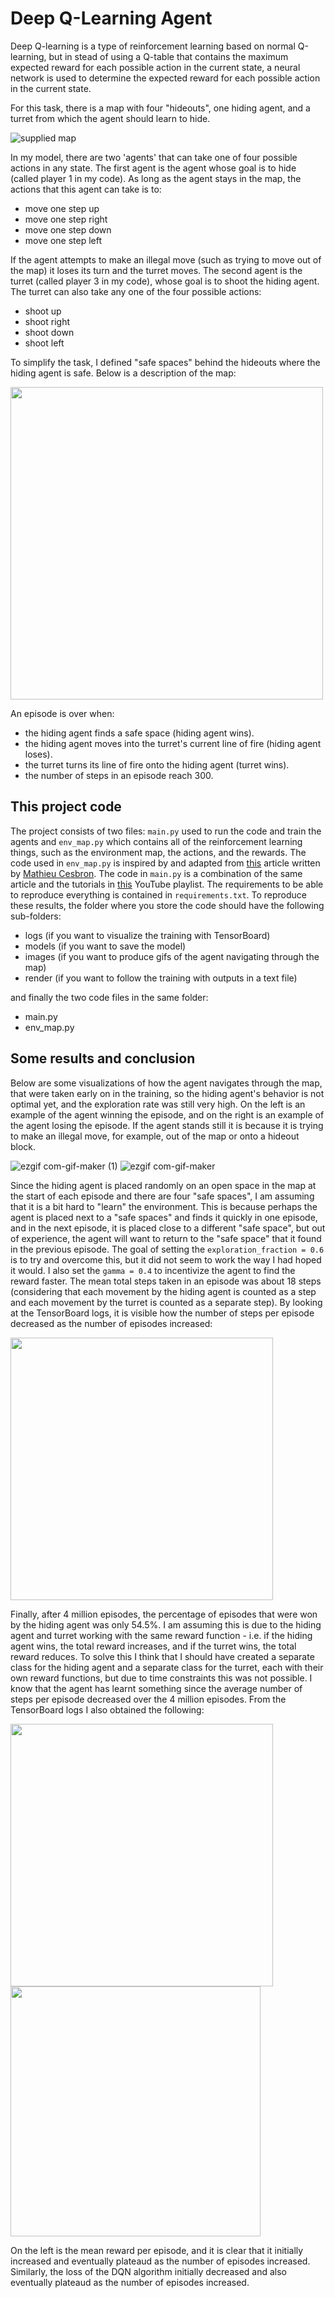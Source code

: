 # Deep Q-Learning Agent

Deep Q-learning is a type of reinforcement learning based on normal Q-learning, but in stead of using a Q-table that contains the maximum expected reward for each possible action in the current state, a neural network is used to determine the expected reward for each possible action in the current state.

For this task, there is a map with four "hideouts", one hiding agent, and a turret from which the agent should learn to hide.

![supplied map](https://user-images.githubusercontent.com/91065960/203115003-1d7c163b-bba9-476f-a983-c5a915aafdda.png)

In my model, there are two 'agents' that can take one of four possible actions in any state. 
The first agent is the agent whose goal is to hide (called player 1 in my code). 
As long as the agent stays in the map, the actions that this agent can take is to:
- move one step up
- move one step right
- move one step down
- move one step left

If the agent attempts to make an illegal move (such as trying to move out of the map) it loses its turn and the turret moves.
The second agent is the turret (called player 3 in my code), whose goal is to shoot the hiding agent.
The turret can also take any one of the four possible actions:
- shoot up
- shoot right
- shoot down
- shoot left

To simplify the task, I defined "safe spaces" behind the hideouts where the hiding agent is safe.
Below is a description of the map:

<img src="https://user-images.githubusercontent.com/91065960/203115434-50bd696c-5ca9-4ba6-8964-2ca612b50e98.png" width="500">

An episode is over when:
- the hiding agent finds a safe space (hiding agent wins).
- the hiding agent moves into the turret's current line of fire (hiding agent loses).
- the turret turns its line of fire onto the hiding agent (turret wins).
- the number of steps in an episode reach 300.

## This project code

The project consists of two files: `main.py` used to run the code and train the agents and `env_map.py` which contains all of the reinforcement learning things, such as the environment map, the actions, and the rewards.
The code used in `env_map.py` is inspired by and adapted from [this](https://medium.com/analytics-vidhya/how-to-create-a-custom-gym-environment-with-multiple-agents-f368d13582ee) article written by [Mathieu Cesbron](https://medium.com/@mathieuces).
The code in `main.py` is a combination of the same article and the tutorials in [this](https://www.youtube.com/playlist?list=PLQVvvaa0QuDf0O2DWwLZBfJeYY-JOeZB1) YouTube playlist.
The requirements to be able to reproduce everything is contained in `requirements.txt`.
To reproduce these results, the folder where you store the code should have the following sub-folders:

- logs (if you want to visualize the training with TensorBoard)
- models (if you want to save the model)
- images (if you want to produce gifs of the agent navigating through the map)
- render (if you want to follow the training with outputs in a text file)

and finally the two code files in the same folder:

- main.py
- env_map.py


## Some results and conclusion

Below are some visualizations of how the agent navigates through the map, that were taken early on in the training, so the hiding agent's behavior is not optimal yet, and the exploration rate was still very high.
On the left is an example of the agent winning the episode, and on the right is an example of the agent losing the episode.
If the agent stands still it is because it is trying to make an illegal move, for example, out of the map or onto a hideout block.

![ezgif com-gif-maker (1)](https://user-images.githubusercontent.com/91065960/203115879-396a0ce5-5725-40cc-93c6-e508fe5ec227.gif)
![ezgif com-gif-maker](https://user-images.githubusercontent.com/91065960/203115892-e8f3250e-32ac-42a5-b34b-1fbdb39a562c.gif)

Since the hiding agent is placed randomly on an open space in the map at the start of each episode and there are four "safe spaces", I am assuming that it is a bit hard to "learn" the environment.
This is because perhaps the agent is placed next to a "safe spaces" and finds it quickly in one episode, and in the next episode, it is placed close to a different "safe space", but out of experience, the agent will want to return to the "safe space" that it found in the previous episode.
The goal of setting the `exploration_fraction = 0.6` is to try and overcome this, but it did not seem to work the way I had hoped it would.
I also set the `gamma = 0.4` to incentivize the agent to find the reward faster. 
The mean total steps taken in an episode was about 18 steps (considering that each movement by the hiding agent is counted as a step and each movement by the turret is counted as a separate step).
By looking at the TensorBoard logs, it is visible how the number of steps per episode decreased as the number of episodes increased:

<img src="https://user-images.githubusercontent.com/91065960/203293764-471a5aa3-57f3-42cb-9afd-6eb540237a15.png" width="420">

Finally, after 4 million episodes, the percentage of episodes that were won by the hiding agent was only 54.5%. 
I am assuming this is due to the hiding agent and turret working with the same reward function - i.e. if the hiding agent wins, the total reward increases, and if the turret wins, the total reward reduces.
To solve this I think that I should have created a separate class for the hiding agent and a separate class for the turret, each with their own reward functions, but due to time constraints this was not possible.
I know that the agent has learnt something since the average number of steps per episode decreased over the 4 million episodes.
From the TensorBoard logs I also obtained the following:

<img src="https://user-images.githubusercontent.com/91065960/203118579-45015c1e-df9a-41d8-b650-01a1b0f55730.png" width="420"> <img src="https://user-images.githubusercontent.com/91065960/203118565-57e13272-313f-41fd-8352-2ec218a07cef.png" width="400">

On the left is the mean reward per episode, and it is clear that it initially increased and eventually plateaud as the number of episodes increased.
Similarly, the loss of the DQN algorithm initially decreased and also eventually plateaud as the number of episodes increased.

